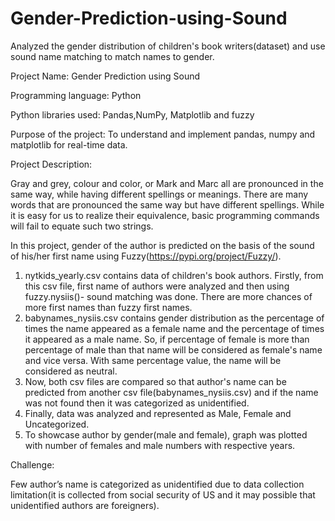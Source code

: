 # Gender-Prediction-using-Sound
Analyzed the gender distribution of children's book writers(dataset) and use sound name matching to match names to gender.

Project Name: Gender Prediction using Sound

Programming language: Python

Python libraries used: Pandas,NumPy, Matplotlib and fuzzy

Purpose of the project: To understand and implement pandas, numpy and matplotlib for real-time data.

Project Description:

Gray and grey, colour and color, or Mark and Marc all are pronounced in the same way, while having different spellings or meanings. There are many words that are pronounced the same way but have different spellings. While it is easy for us to realize their equivalence, basic programming commands will fail to equate such two strings.

In this project, gender of the author is predicted on the basis of the sound of his/her first name using Fuzzy(https://pypi.org/project/Fuzzy/). 
1) nytkids_yearly.csv contains data of children's book authors. Firstly, from this csv file, first name of authors were analyzed and then using fuzzy.nysiis()- sound matching was done. There are more chances of more first names than fuzzy first names.  
2) babynames_nysiis.csv contains gender distribution as the percentage of times the name appeared as a female name and the percentage of times it appeared as a male name. So, if percentage of female is more than percentage of male than that name will be considered as female's name and vice versa. With same percentage value, the name will be considered as neutral.
3) Now, both csv files are compared so that author's name can be predicted from another csv file(babynames_nysiis.csv) and if the name was not found then it was categorized as unidentified.
4) Finally, data was analyzed and represented as Male, Female and Uncategorized.
5) To showcase author by gender(male and female), graph was plotted with number of females and male numbers with respective years. 

Challenge:

Few author’s name is categorized as unidentified due to data collection limitation(it is collected from social security of US and it may possible that unidentified authors are foreigners).
